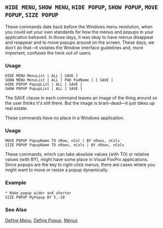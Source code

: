 ## `HIDE MENU`, `SHOW MENU`, `HIDE POPUP`, `SHOW POPUP`, `MOVE POPUP`, `SIZE POPUP`

These commands date back before the Windows menu revolution, when you could set your own standards for how the menus and popups in your application behaved. In those days, it was okay to have menus disappear and reappear and to move popups around on the screen. These days, we don't do that&mdash;it violates the Window interface guidelines and, more important, confuses the heck out of users.

### Usage

```foxpro
HIDE MENU MenuList | ALL [ SAVE ]
SHOW MENU MenuList | ALL [ PAD PadName ] [ SAVE ]
HIDE POPUP PopupList | ALL [ SAVE ]
SHOW POPUP PopupList | ALL [ SAVE ]
```

The SAVE clause in each command leaves an image of the thing around so the user thinks it's still there. But the image is brain-dead&mdash;it just takes up real estate. 

These commands have no place in a Windows application.

### Usage

```foxpro
MOVE POPUP PopupName TO nRow, nCol | BY nRows, nCols
SIZE POPUP PopupName TO nRows, nCols | BY nRows, nCols
```

These commands, which can take absolute values (with TO) or relative values (with BY), might have some place in Visual FoxPro applications. Since popups are the key to right-click menus, there are cases where you might want to move or resize a popup dynamically.

### Example

```foxpro
* Make popup wider and shorter
SIZE POPUP MyPopup BY 5,-10
```
### See Also

[Define Menu](s4g098.md), [Define Popup](s4g098.md), [Menus](s4g304.md)